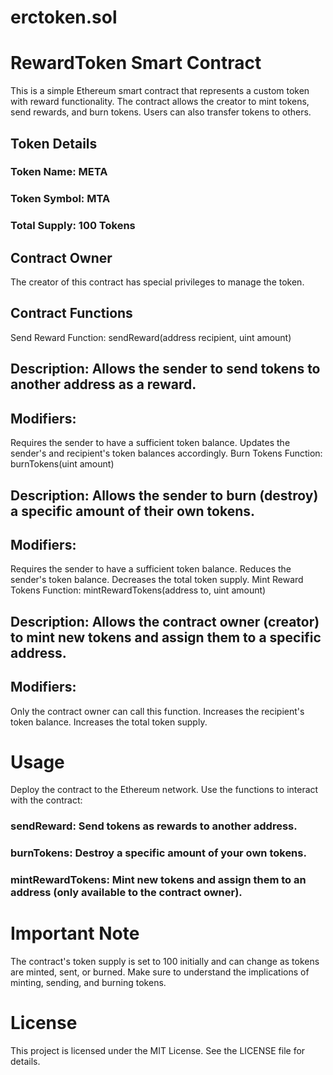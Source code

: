 # erctoken.sol
# RewardToken Smart Contract
This is a simple Ethereum smart contract that represents a custom token with reward functionality. The contract allows the creator to mint tokens, send rewards, and burn tokens. Users can also transfer tokens to others.

## Token Details
### Token Name: META
### Token Symbol: MTA
### Total Supply: 100 Tokens

## Contract Owner
The creator of this contract has special privileges to manage the token.

## Contract Functions
Send Reward
Function: sendReward(address recipient, uint amount)

## Description: Allows the sender to send tokens to another address as a reward.

## Modifiers:

Requires the sender to have a sufficient token balance.
Updates the sender's and recipient's token balances accordingly.
Burn Tokens
Function: burnTokens(uint amount)

## Description: Allows the sender to burn (destroy) a specific amount of their own tokens.

## Modifiers:

Requires the sender to have a sufficient token balance.
Reduces the sender's token balance.
Decreases the total token supply.
Mint Reward Tokens
Function: mintRewardTokens(address to, uint amount)

## Description: Allows the contract owner (creator) to mint new tokens and assign them to a specific address.

## Modifiers:

Only the contract owner can call this function.
Increases the recipient's token balance.
Increases the total token supply.
# Usage
Deploy the contract to the Ethereum network.
Use the functions to interact with the contract:
### sendReward: Send tokens as rewards to another address.
### burnTokens: Destroy a specific amount of your own tokens.
### mintRewardTokens: Mint new tokens and assign them to an address (only available to the contract owner).
# Important Note
The contract's token supply is set to 100 initially and can change as tokens are minted, sent, or burned.
Make sure to understand the implications of minting, sending, and burning tokens.
# License
This project is licensed under the MIT License. See the LICENSE file for details.

